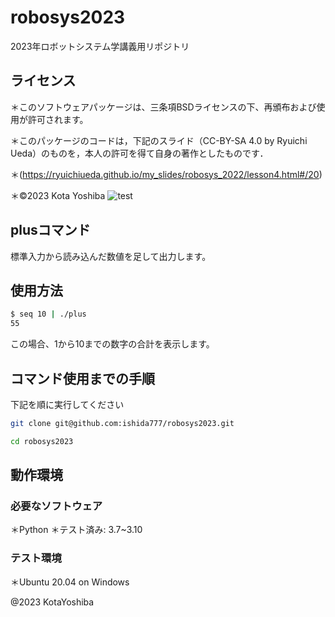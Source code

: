 # robosys2023

2023年ロボットシステム学講義用リポジトリ

## ライセンス
＊このソフトウェアパッケージは、三条項BSDライセンスの下、再頒布および使用が許可されます。

＊このパッケージのコードは，下記のスライド（CC-BY-SA 4.0 by Ryuichi Ueda）のものを，本人の許可を得て自身の著作としたものです．

＊(https://ryuichiueda.github.io/my_slides/robosys_2022/lesson4.html#/20)

＊©2023 Kota Yoshiba
![test](https://github.com/ishida777/robosys2023/actions/workflows/test.yml/badge.svg)

## plusコマンド
標準入力から読み込んだ数値を足して出力します。

## 使用方法
```bash
$ seq 10 | ./plus
55
```
この場合、1から10までの数字の合計を表示します。

## コマンド使用までの手順
下記を順に実行してください
```bash
git clone git@github.com:ishida777/robosys2023.git
```
```bash
cd robosys2023
```

## 動作環境
### 必要なソフトウェア
＊Python
＊テスト済み: 3.7~3.10

### テスト環境
＊Ubuntu 20.04 on Windows

@2023 KotaYoshiba
